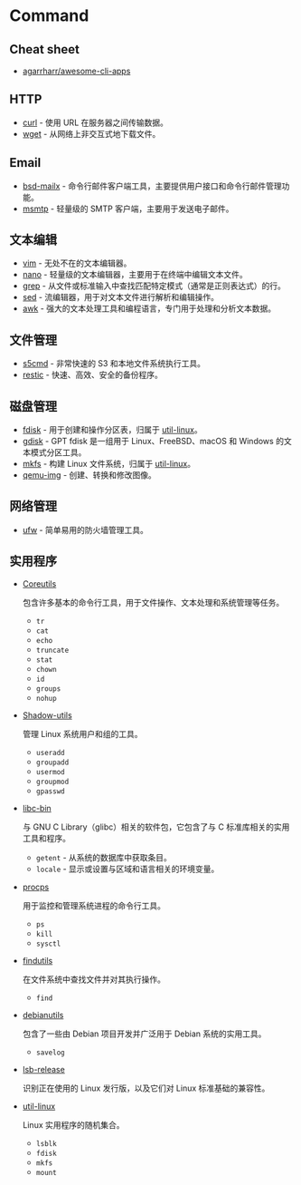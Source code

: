 # Command

## Cheat sheet

- [agarrharr/awesome-cli-apps](https://github.com/agarrharr/awesome-cli-apps)

## HTTP

- [curl](https://curl.se/docs/manpage.html) - 使用 URL 在服务器之间传输数据。
- [wget](https://www.gnu.org/software/wget/manual/html_node/index.html) - 从网络上非交互式地下载文件。

## Email

- [bsd-mailx](https://packages.debian.org/bookworm/bsd-mailx) - 命令行邮件客户端工具，主要提供用户接口和命令行邮件管理功能。
- [msmtp](https://packages.debian.org/bookworm/msmtp) - 轻量级的 SMTP 客户端，主要用于发送电子邮件。

## 文本编辑

- [vim](https://github.com/vim/vim) - 无处不在的文本编辑器。
- [nano](https://www.nano-editor.org/) - 轻量级的文本编辑器，主要用于在终端中编辑文本文件。
- [grep](https://www.gnu.org/software/grep/manual/html_node/index.html) - 从文件或标准输入中查找匹配特定模式（通常是正则表达式）的行。
- [sed](https://www.gnu.org/software/sed/manual/html_node/index.html) - 流编辑器，用于对文本文件进行解析和编辑操作。
- [awk](https://www.gnu.org/software/gawk/manual/html_node/index.html) - 强大的文本处理工具和编程语言，专门用于处理和分析文本数据。

## 文件管理

- [s5cmd](https://github.com/peak/s5cmd) - 非常快速的 S3 和本地文件系统执行工具。
- [restic](https://github.com/restic/restic) - 快速、高效、安全的备份程序。

## 磁盘管理

- [fdisk](https://man7.org/linux/man-pages/man8/fdisk.8.html) - 用于创建和操作分区表，归属于 [util-linux](https://launchpad.net/ubuntu/plucky/+package/fdisk)。
- [gdisk](https://www.rodsbooks.com/gdisk/) - GPT fdisk 是一组用于 Linux、FreeBSD、macOS 和 Windows 的文本模式分区工具。
- [mkfs](https://man7.org/linux/man-pages/man8/mkfs.8.html) - 构建 Linux 文件系统，归属于 [util-linux](https://packages.debian.org/sid/amd64/util-linux/filelist)。
- [qemu-img](https://www.qemu.org/docs/master/tools/qemu-img.html) - 创建、转换和修改图像。

## 网络管理

- [ufw](https://manpages.ubuntu.com/manpages/noble/en/man8/ufw.8.html) - 简单易用的防火墙管理工具。

## 实用程序

- [Coreutils](https://www.gnu.org/software/coreutils/manual/html_node/index.html)

  包含许多基本的命令行工具，用于文件操作、文本处理和系统管理等任务。

  - `tr`
  - `cat`
  - `echo`
  - `truncate`
  - `stat`
  - `chown`
  - `id`
  - `groups`
  - `nohup`

- [Shadow-utils](https://github.com/shadow-maint/shadow)

  管理 Linux 系统用户和组的工具。

  - `useradd`
  - `groupadd`
  - `usermod`
  - `groupmod`
  - `gpasswd`

- [libc-bin](https://packages.debian.org/sid/libc-bin)
  
  与 GNU C Library（glibc）相关的软件包，它包含了与 C 标准库相关的实用工具和程序。
  
  - `getent` - 从系统的数据库中获取条目。
  - `locale` - 显示或设置与区域和语言相关的环境变量。
  
- [procps](https://gitlab.com/procps-ng/procps)
  
  用于监控和管理系统进程的命令行工具。
  
  - `ps`
  - `kill`
  - `sysctl`
  
- [findutils](https://www.gnu.org/software/findutils/manual/html_node/find_html/index.html)

  在文件系统中查找文件并对其执行操作。

  - `find`

- [debianutils](https://packages.debian.org/sid/debianutils)

  包含了一些由 Debian 项目开发并广泛用于 Debian 系统的实用工具。

  - `savelog`

- [lsb-release](https://wiki.linuxfoundation.org/lsb/start)

  识别正在使用的 Linux 发行版，以及它们对 Linux 标准基础的兼容性。

- [util-linux](https://packages.debian.org/sid/util-linux)
  
  Linux 实用程序的随机集合。
  
  - `lsblk`
  - `fdisk`
  - `mkfs`
  - `mount`

